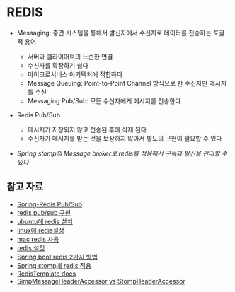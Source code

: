# REDIS
- Messaging: 중간 시스템을 통해서 발신자에서 수신자로 데이터를 전송하는 포괄적 용어
    - 서버와 클라이어트의 느슨한 연결
    - 수신자를 확장하기 쉽다
    - 마이크로서비스 아키텍처에 적합하다
    - Message Queuing: Point-to-Point Channel 방식으로 한 수신자만 메시지를 수신
    - Messaging Pub/Sub: 모든 수신자에게 메시지를 전송한다

- Redis Pub/Sub
    - 메시지가 저장되지 않고 전송된 후에 삭제 된다
    - 수신자가 메시지를 받는 것을 보장하지 않아서 별도의 구현이 필요할 수 있다

- *Spring stomp의 Message broker로 redis를 적용해서 구독과 발신을 관리할 수 있다*


## 참고 자료
- [Spring-Redis Pub/Sub](https://brunch.co.kr/@springboot/374)
- [redis pub/sub 구현](https://daddyprogrammer.org/post/4731/spring-websocket-chatting-server-redis-pub-sub/)
- [ubuntu에 redis 설치](https://hayden-archive.tistory.com/429) 
- [linux에 redis설정](https://server-talk.tistory.com/472) 
- [mac redis 사용](https://wlswoo.tistory.com/44) 
- [redis 설정](https://moss.tistory.com/entry/Redis-%EC%84%9C%EB%B2%84-%EC%84%A4%EC%A0%95-%EC%A0%95%EB%A6%AC) 
- [Spring boot redis 2가지 방법](https://wildeveloperetrain.tistory.com/32)
- [Spring stomp에 redis 적용](https://thdwngus2.tistory.com/100)
- [RedisTemplate docs](https://docs.spring.io/spring-data/redis/docs/current/api/org/springframework/data/redis/core/RedisTemplate.html)
- [SimpMessageHeaderAccessor vs StompHeaderAccessor](https://stackoverflow.com/questions/46138831/what-is-the-major-difference-between-simpmessageheaderaccessor-vs-stompheaderacc)
